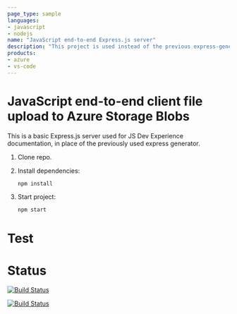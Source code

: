 ```yaml
---
page_type: sample
languages:
- javascript
- nodejs
name: "JavaScript end-to-end Express.js server"
description: "This project is used instead of the previous express-generator."
products:
- azure
- vs-code
---
```


# JavaScript end-to-end client file upload to Azure Storage Blobs

This is a basic Express.js server used for JS Dev Experience documentation, in place of the previously used express generator. 

1. Clone repo.

1. Install dependencies: 

    ```bash
    npm install
    ```

1. Start project: 

    ```bash
    npm start
    ```
    
# Test

# Status 

[![Build Status](https://dev.azure.com/farelas07/CICD/_apis/build/status/farelas07.js-e2e-express-server?branchName=main)](https://dev.azure.com/farelas07/CICD/_build/latest?definitionId=2&branchName=main)

[![Build Status](https://dev.azure.com/farelas07/CICD/_apis/build/status/farelas07.js-e2e-express-server?branchName=main)](https://dev.azure.com/farelas07/CICD/_build/latest?definitionId=2&branchName=main)
    
